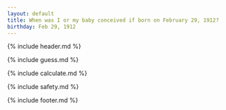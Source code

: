 ```yaml
---
layout: default
title: When was I or my baby conceived if born on February 29, 1912?
birthday: Feb 29, 1912
---
```


{% include header.md %}

{% include guess.md %}

{% include calculate.md %}

{% include safety.md %}

{% include footer.md %}



